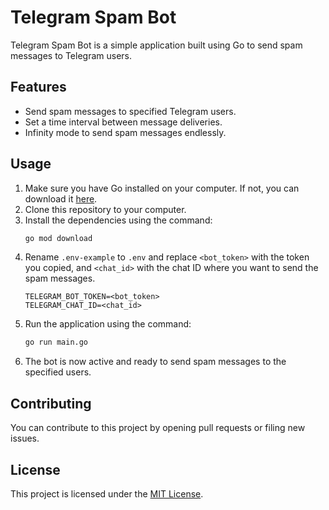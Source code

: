 # Telegram Spam Bot

Telegram Spam Bot is a simple application built using Go to send spam messages to Telegram users.

## Features
- Send spam messages to specified Telegram users.
- Set a time interval between message deliveries.
- Infinity mode to send spam messages endlessly.

## Usage
1. Make sure you have Go installed on your computer. If not, you can download it [here](https://golang.org/dl/).
2. Clone this repository to your computer.
3. Install the dependencies using the command:
    ```bash
   go mod download
    ```
4. Rename `.env-example` to `.env` and replace `<bot_token>` with the token you copied, and `<chat_id>` with the chat ID where you want to send the spam messages.
    ```
   TELEGRAM_BOT_TOKEN=<bot_token>
   TELEGRAM_CHAT_ID=<chat_id>
    ```
5. Run the application using the command:
    ```bash
   go run main.go
    ```
6. The bot is now active and ready to send spam messages to the specified users.

## Contributing
You can contribute to this project by opening pull requests or filing new issues.

## License
This project is licensed under the [MIT License](LICENSE).

